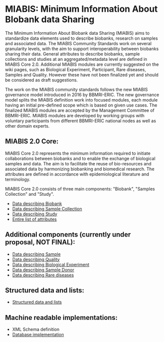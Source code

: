 # MIABIS: Minimum Information About BIobank data Sharing

The Minimum Information About BIobank data Sharing (MIABIS) aims to standardize data elements used to describe biobanks, research on samples and associated data. The MIABIS Community Standards work on several granularity levels, with the aim to support interoperability between biobanks sharing their data. 
General attributes to describe biobanks, sample collections and studies at an aggregated/metadata level are defined in MIABIS Core 2.0. Additional MIABIS modules are currently suggested on the wiki pages, such as Biological Experiment, Participant, Rare diseases, Samples and Quality. However these have not been finalized yet and should be considered as draft suggestions. 

The work on the MIABIS community standards follows the new MIABIS governance model introduced in 2016 by BBMRI-ERIC. The new governance model splits the MIABIS definition work into focused modules, each module having an initial pre-defined scope which is based on given use cases. The finalized MIABIS modules are accepted by the Management Committee of BBMRI-ERIC. MIABIS modules are developed by working groups with voluntary participants from different BBMRI-ERIC national nodes as well as other domain experts. 

## MIABIS 2.0 Core:
MIABIS Core 2.0 represents the minimum information required to initiate collaborations between biobanks and to enable the exchange of biological samples and data. The aim is to facilitate the reuse of bio-resources and associated data by harmonizing biobanking and biomedical research. The attributes are defined in accordance with epidemiological literature and terminology.

MIABIS Core 2.0 consists of three main components: "Biobank", "Samples Collection" and "Study". 

* [Data describing Biobank](https://github.com/MIABIS/miabis/wiki/Data-describing-Biobank)
* [Data describing Sample Collection](https://github.com/MIABIS/miabis/wiki/Data-describing-Sample-Collection)
* [Data describing Study](https://github.com/MIABIS/miabis/wiki/Data-describing-Study)
* [Entire list of attributes](https://github.com/MIABIS/miabis/wiki/Entire-list-of-attributes)

## Additional components (currently under proposal, NOT FINAL):

* [Data describing Sample](https://github.com/MIABIS/miabis/wiki/Data-describing-Sample)
* [Data describing Quality](https://github.com/MIABIS/miabis/wiki/Data-describing-Sample-Quality)
* [Data describing Biological Experiment](https://github.com/MIABIS/miabis/wiki/Data-describing-Biological-Experiment)
* [Data describing Sample Donor](https://github.com/MIABIS/miabis/wiki/Data-describing-Sample-Donor)
* [Data describing Rare diseases](https://github.com/MIABIS/miabis/wiki/Data-describing-Rare-Diseases)

## Structured data and lists:

* [Structured data and lists](https://github.com/MIABIS/miabis/wiki/Structured-data-and-lists)

## Machine readable implementations:

* XML Schema definition
* [Database implementation](https://github.com/MIABIS/miabis/wiki/Database-implementation)